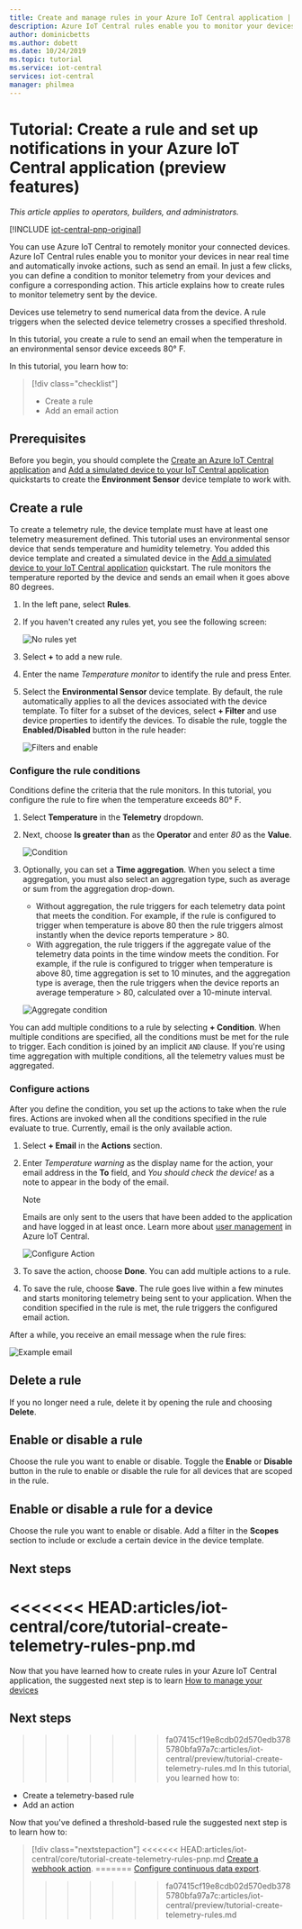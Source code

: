 ```yaml
---
title: Create and manage rules in your Azure IoT Central application | Microsoft Docs
description: Azure IoT Central rules enable you to monitor your devices in near real time and to automatically invoke actions, such as sending an email, when the rule triggers.
author: dominicbetts
ms.author: dobett
ms.date: 10/24/2019
ms.topic: tutorial
ms.service: iot-central
services: iot-central
manager: philmea
---
```


# Tutorial: Create a rule and set up notifications in your Azure IoT Central application (preview features)

*This article applies to operators, builders, and administrators.*

[!INCLUDE [iot-central-pnp-original](../../../includes/iot-central-pnp-original-note.md)]

You can use Azure IoT Central to remotely monitor your connected devices. Azure IoT Central rules enable you to monitor your devices in near real time and automatically invoke actions, such as send an email. In just a few clicks, you can define a condition to monitor telemetry from your devices and configure a corresponding action. This article explains how to create rules to monitor telemetry sent by the device.

Devices use telemetry to send numerical data from the device. A  rule triggers when the selected device telemetry crosses a specified threshold.

In this tutorial, you create a rule to send an email when the temperature in an environmental sensor device exceeds 80&deg; F.

In this tutorial, you learn how to:

> [!div class="checklist"]
> * Create a rule
> * Add an email action

## Prerequisites

Before you begin, you should complete the [Create an Azure IoT Central application](./quick-deploy-iot-central.md) and [Add a simulated device to your IoT Central application](./quick-create-pnp-device.md) quickstarts to create the **Environment Sensor** device template to work with.

## Create a rule

To create a telemetry rule, the device template must have at least one telemetry measurement defined. This tutorial uses an environmental sensor device that sends temperature and humidity telemetry. You added this device template and created a simulated device in the [Add a simulated device to your IoT Central application](./quick-create-pnp-device.md) quickstart. The rule monitors the temperature reported by the device and sends an email when it goes above 80 degrees.

1. In the left pane, select **Rules**.

1. If you haven't created any rules yet, you see the following screen:

    ![No rules yet](media/tutorial-create-telemetry-rules/rules-landing-page1.png)

1. Select **+** to add a new rule.

1. Enter the name _Temperature monitor_ to identify the rule and press Enter.

1. Select the **Environmental Sensor** device template. By default, the rule automatically applies to all the devices associated with the device template. To filter for a subset of the devices, select **+ Filter** and use device properties to identify the devices. To disable the rule, toggle the **Enabled/Disabled** button in the rule header:

    ![Filters and enable](media/tutorial-create-telemetry-rules/device-filters.png)

### Configure the rule conditions

Conditions define the criteria that the rule monitors. In this tutorial, you configure the rule to fire when the temperature exceeds  80&deg; F.

1. Select **Temperature** in the **Telemetry** dropdown.

1. Next, choose **Is greater than** as the **Operator** and enter _80_ as the **Value**.

    ![Condition](media/tutorial-create-telemetry-rules/condition-filled-out1.png)

1. Optionally, you can set a **Time aggregation**. When you select a time aggregation, you must also select an aggregation type, such as average or sum from the aggregation drop-down.

    * Without aggregation, the rule triggers for each telemetry data point that meets the condition. For example, if the rule is configured to trigger when temperature is above 80 then the rule triggers almost instantly when the device reports temperature > 80.
    * With aggregation, the rule triggers if the aggregate value of the telemetry data points in the time window meets the condition. For example, if the rule is configured to trigger when temperature is above 80, time aggregation is set to 10 minutes, and the aggregation type is average, then the rule triggers when the device reports an average temperature > 80, calculated over a 10-minute interval.

     ![Aggregate condition](media/tutorial-create-telemetry-rules/aggregate-condition-filled-out1.png)

You can add multiple conditions to a rule by selecting **+ Condition**. When multiple conditions are specified, all the conditions must be met for the rule to trigger. Each condition is joined by an implicit `AND` clause. If you're using time aggregation with multiple conditions, all the telemetry values must be aggregated.

### Configure actions

After you define the condition, you set up the actions to take when the rule fires. Actions are invoked when all the conditions specified in the rule evaluate to true. Currently, email is the only available action.

1. Select **+ Email** in the **Actions** section.

1. Enter _Temperature warning_ as the display name for the action, your email address in the **To** field, and _You should check the device!_ as a note to appear in the body of the email.

    > [!NOTE]
    > Emails are only sent to the users that have been added to the application and have logged in at least once. Learn more about [user management](howto-administer.md) in Azure IoT Central.

   ![Configure Action](media/tutorial-create-telemetry-rules/configure-action1.png)

1. To save the action, choose **Done**. You can add multiple actions to a rule.

1. To save the rule, choose **Save**. The rule goes live within a few minutes and starts monitoring telemetry being sent to your application. When the condition specified in the rule is met, the rule triggers the configured email action.

After a while, you receive an email message when the rule fires:

![Example email](media/tutorial-create-telemetry-rules/email.png)

## Delete a rule

If you no longer need a rule, delete it by opening the rule and choosing **Delete**.

## Enable or disable a rule

Choose the rule you want to enable or disable. Toggle the **Enable** or **Disable** button in the rule to enable or disable the rule for all devices that are scoped in the rule.

## Enable or disable a rule for a device

Choose the rule you want to enable or disable. Add a filter in the **Scopes** section to include or exclude a certain device in the device template.

## Next steps

<<<<<<< HEAD:articles/iot-central/core/tutorial-create-telemetry-rules-pnp.md
=======
Now that you have learned how to create rules in your Azure IoT Central application, the suggested next step is to learn [How to manage your devices](howto-manage-devices.md)

## Next steps

>>>>>>> fa07415cf19e8cdb02d570edb3785780bfa97a7c:articles/iot-central/preview/tutorial-create-telemetry-rules.md
In this tutorial, you learned how to:

* Create a telemetry-based rule
* Add an action

Now that you've defined a threshold-based rule the suggested next step is to learn how to:

> [!div class="nextstepaction"]
<<<<<<< HEAD:articles/iot-central/core/tutorial-create-telemetry-rules-pnp.md
> [Create a webhook action](./howto-create-webhooks-pnp.md?toc=/azure/iot-central-pnp/toc.json&bc=/azure/iot-central-pnp/breadcrumb/toc.json).
=======
> [Configure continuous data export](./howto-export-data.md).
>>>>>>> fa07415cf19e8cdb02d570edb3785780bfa97a7c:articles/iot-central/preview/tutorial-create-telemetry-rules.md
